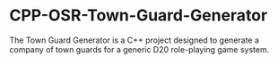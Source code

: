# CPP-OSR-Town-Guard-Generator
The Town Guard Generator is a C++ project designed to generate a company of town guards for a generic D20 role-playing game system.
